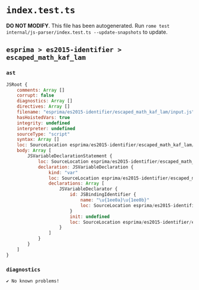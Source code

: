 # `index.test.ts`

**DO NOT MODIFY**. This file has been autogenerated. Run `rome test internal/js-parser/index.test.ts --update-snapshots` to update.

## `esprima > es2015-identifier > escaped_math_kaf_lam`

### `ast`

```javascript
JSRoot {
	comments: Array []
	corrupt: false
	diagnostics: Array []
	directives: Array []
	filename: "esprima/es2015-identifier/escaped_math_kaf_lam/input.js"
	hasHoistedVars: true
	integrity: undefined
	interpreter: undefined
	sourceType: "script"
	syntax: Array []
	loc: SourceLocation esprima/es2015-identifier/escaped_math_kaf_lam/input.js 1:0-2:0
	body: Array [
		JSVariableDeclarationStatement {
			loc: SourceLocation esprima/es2015-identifier/escaped_math_kaf_lam/input.js 1:0-1:22
			declaration: JSVariableDeclaration {
				kind: "var"
				loc: SourceLocation esprima/es2015-identifier/escaped_math_kaf_lam/input.js 1:0-1:22
				declarations: Array [
					JSVariableDeclarator {
						id: JSBindingIdentifier {
							name: "\u{1ee0a}\u{1ee0b}"
							loc: SourceLocation esprima/es2015-identifier/escaped_math_kaf_lam/input.js 1:4-1:22 (\u{1ee0a}\u{1ee0b})
						}
						init: undefined
						loc: SourceLocation esprima/es2015-identifier/escaped_math_kaf_lam/input.js 1:4-1:22
					}
				]
			}
		}
	]
}
```

### `diagnostics`

```
✔ No known problems!

```
